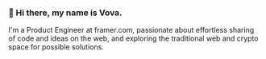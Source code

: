 ### 👋 Hi there, my name is Vova.

I'm a Product Engineer at framer.com, passionate about effortless sharing of code and ideas on the web, and exploring the traditional web and crypto space for possible solutions. 

<!--
**vovacodes/vovacodes** is a ✨ _special_ ✨ repository because its `README.md` (this file) appears on your GitHub profile.

Here are some ideas to get you started:

- 🔭 I’m currently working on ...
- 🌱 I’m currently learning ...
- 👯 I’m looking to collaborate on ...
- 🤔 I’m looking for help with ...
- 💬 Ask me about ...
- 📫 How to reach me: ...
- 😄 Pronouns: ...
- ⚡ Fun fact: ...
-->
